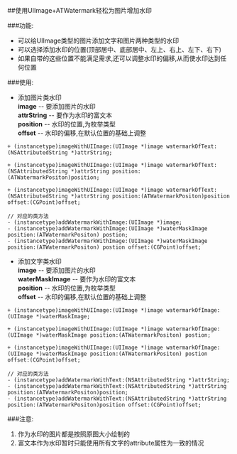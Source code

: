 ##使用UIImage+ATWatermark轻松为图片增加水印

###功能:
- 可以给UIImage类型的图片添加文字和图片两种类型的水印
- 可以选择添加水印的位置(顶部居中、底部居中、左上、右上、左下、右下)
- 如果自带的这些位置不能满足需求,还可以调整水印的偏移,从而使水印达到任何位置

###使用:

- 添加图片类水印<br>
  **image**      -- 要添加图片的水印<br>
  **attrString** -- 要作为水印的富文本<br>
  **position**   -- 水印的位置,为枚举类型<br>
  **offset**     -- 水印的偏移,在默认位置的基础上调整
```objc
+ (instancetype)imageWithUIImage:(UIImage *)image watermarkOfText:(NSAttributedString *)attrString;

+ (instancetype)imageWithUIImage:(UIImage *)image watermarkOfText:(NSAttributedString *)attrString position:(ATWatermarkPositon)position;

+ (instancetype)imageWithUIImage:(UIImage *)image watermarkOfText:(NSAttributedString *)attrString position:(ATWatermarkPositon)position offset:(CGPoint)offset;

// 对应的类方法
- (instancetype)addWatermarkWithImage:(UIImage *)image;
- (instancetype)addWatermarkWithImage:(UIImage *)waterMaskImage position:(ATWatermarkPositon) postion;
- (instancetype)addWatermarkWithImage:(UIImage *)waterMaskImage position:(ATWatermarkPositon) postion offset:(CGPoint)offset;

```

- 添加文字类水印<br>
  **image**          -- 要添加图片的水印<br>
  **waterMaskImage** -- 要作为水印的富文本<br>
  **position**       -- 水印的位置,为枚举类型<br>
  **offset**         -- 水印的偏移,在默认位置的基础上调整
```objc
+ (instancetype)imageWithUIImage:(UIImage *)image watermarkOfImage:(UIImage *)waterMaskImage;

+ (instancetype)imageWithUIImage:(UIImage *)image watermarkOfImage:(UIImage *)waterMaskImage position:(ATWatermarkPositon) postion;

+ (instancetype)imageWithUIImage:(UIImage *)image watermarkOfImage:(UIImage *)waterMaskImage position:(ATWatermarkPositon) postion offset:(CGPoint)offset;

// 对应的类方法
- (instancetype)addWatermarkWithText:(NSAttributedString *)attrString;
- (instancetype)addWatermarkWithText:(NSAttributedString *)attrString position:(ATWatermarkPositon)position;
- (instancetype)addWatermarkWithText:(NSAttributedString *)attrString position:(ATWatermarkPositon)position offset:(CGPoint)offset;
```
###注意:
1. 作为水印的图片都是按照原图大小绘制的
2. 富文本作为水印暂时只能使用所有文字的attribute属性为一致的情况
